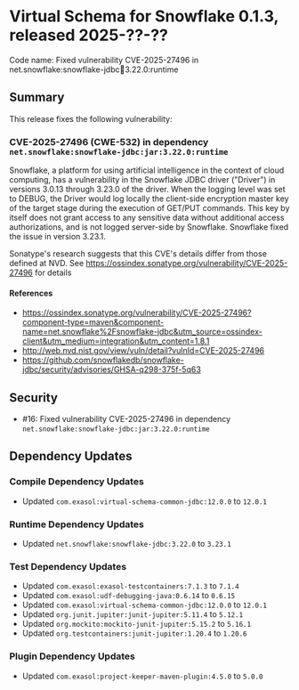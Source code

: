 # Virtual Schema for Snowflake 0.1.3, released 2025-??-??

Code name: Fixed vulnerability CVE-2025-27496 in net.snowflake:snowflake-jdbc:jar:3.22.0:runtime

## Summary

This release fixes the following vulnerability:

### CVE-2025-27496 (CWE-532) in dependency `net.snowflake:snowflake-jdbc:jar:3.22.0:runtime`
Snowflake, a platform for using artificial intelligence in the context of cloud computing, has a vulnerability in the Snowflake JDBC driver ("Driver") in versions 3.0.13 through 3.23.0 of the driver. When the logging level was set to DEBUG, the Driver would log locally the client-side encryption master key of the target stage during the execution of GET/PUT commands. This key by itself does not grant access to any sensitive data without additional access authorizations,  and is not logged server-side by Snowflake. Snowflake fixed the issue in version 3.23.1.

Sonatype's research suggests that this CVE's details differ from those defined at NVD. See https://ossindex.sonatype.org/vulnerability/CVE-2025-27496 for details
#### References
* https://ossindex.sonatype.org/vulnerability/CVE-2025-27496?component-type=maven&component-name=net.snowflake%2Fsnowflake-jdbc&utm_source=ossindex-client&utm_medium=integration&utm_content=1.8.1
* http://web.nvd.nist.gov/view/vuln/detail?vulnId=CVE-2025-27496
* https://github.com/snowflakedb/snowflake-jdbc/security/advisories/GHSA-q298-375f-5q63

## Security

* #16: Fixed vulnerability CVE-2025-27496 in dependency `net.snowflake:snowflake-jdbc:jar:3.22.0:runtime`

## Dependency Updates

### Compile Dependency Updates

* Updated `com.exasol:virtual-schema-common-jdbc:12.0.0` to `12.0.1`

### Runtime Dependency Updates

* Updated `net.snowflake:snowflake-jdbc:3.22.0` to `3.23.1`

### Test Dependency Updates

* Updated `com.exasol:exasol-testcontainers:7.1.3` to `7.1.4`
* Updated `com.exasol:udf-debugging-java:0.6.14` to `0.6.15`
* Updated `com.exasol:virtual-schema-common-jdbc:12.0.0` to `12.0.1`
* Updated `org.junit.jupiter:junit-jupiter:5.11.4` to `5.12.1`
* Updated `org.mockito:mockito-junit-jupiter:5.15.2` to `5.16.1`
* Updated `org.testcontainers:junit-jupiter:1.20.4` to `1.20.6`

### Plugin Dependency Updates

* Updated `com.exasol:project-keeper-maven-plugin:4.5.0` to `5.0.0`
